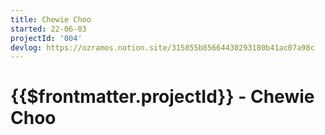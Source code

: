 ```yaml
---
title: Chewie Choo
started: 22-06-03
projectId: '004'
devlog: https://ozramos.notion.site/315855b85664430293180b41ac07a98c
---
```

# {{$frontmatter.projectId}} - Chewie Choo

<Midifungi title="Chewie Choo" id="sketch-004" height=600 :layers="['@midifungi/002/starfield', '@midifungi/004/train']" />
